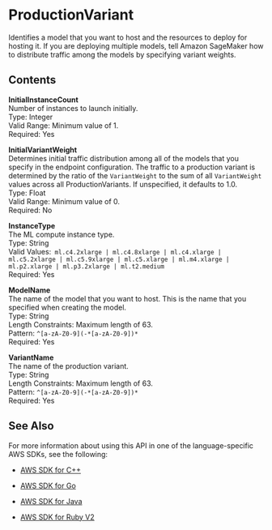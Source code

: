 # ProductionVariant<a name="API_ProductionVariant"></a>

Identifies a model that you want to host and the resources to deploy for hosting it\. If you are deploying multiple models, tell Amazon SageMaker how to distribute traffic among the models by specifying variant weights\. 

## Contents<a name="API_ProductionVariant_Contents"></a>

 **InitialInstanceCount**   
Number of instances to launch initially\.  
Type: Integer  
Valid Range: Minimum value of 1\.  
Required: Yes

 **InitialVariantWeight**   
Determines initial traffic distribution among all of the models that you specify in the endpoint configuration\. The traffic to a production variant is determined by the ratio of the `VariantWeight` to the sum of all `VariantWeight` values across all ProductionVariants\. If unspecified, it defaults to 1\.0\.   
Type: Float  
Valid Range: Minimum value of 0\.  
Required: No

 **InstanceType**   
The ML compute instance type\.  
Type: String  
Valid Values:` ml.c4.2xlarge | ml.c4.8xlarge | ml.c4.xlarge | ml.c5.2xlarge | ml.c5.9xlarge | ml.c5.xlarge | ml.m4.xlarge | ml.p2.xlarge | ml.p3.2xlarge | ml.t2.medium`   
Required: Yes

 **ModelName**   
The name of the model that you want to host\. This is the name that you specified when creating the model\.  
Type: String  
Length Constraints: Maximum length of 63\.  
Pattern: `^[a-zA-Z0-9](-*[a-zA-Z0-9])*`   
Required: Yes

 **VariantName**   
The name of the production variant\.  
Type: String  
Length Constraints: Maximum length of 63\.  
Pattern: `^[a-zA-Z0-9](-*[a-zA-Z0-9])*`   
Required: Yes

## See Also<a name="API_ProductionVariant_SeeAlso"></a>

For more information about using this API in one of the language\-specific AWS SDKs, see the following:

+  [AWS SDK for C\+\+](http://docs.aws.amazon.com/goto/SdkForCpp/sagemaker-2017-07-24/ProductionVariant) 

+  [AWS SDK for Go](http://docs.aws.amazon.com/goto/SdkForGoV1/sagemaker-2017-07-24/ProductionVariant) 

+  [AWS SDK for Java](http://docs.aws.amazon.com/goto/SdkForJava/sagemaker-2017-07-24/ProductionVariant) 

+  [AWS SDK for Ruby V2](http://docs.aws.amazon.com/goto/SdkForRubyV2/sagemaker-2017-07-24/ProductionVariant) 
